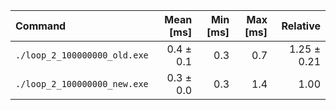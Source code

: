 | Command | Mean [ms] | Min [ms] | Max [ms] | Relative |
|:---|---:|---:|---:|---:|
| `./loop_2_100000000_old.exe` | 0.4 ± 0.1 | 0.3 | 0.7 | 1.25 ± 0.21 |
| `./loop_2_100000000_new.exe` | 0.3 ± 0.0 | 0.3 | 1.4 | 1.00 |
